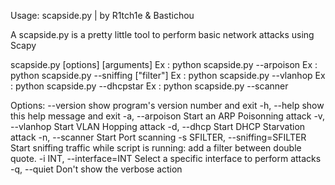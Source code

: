 Usage: scapside.py | by R1tch1e & Bastichou 

A scapside.py is a pretty little tool to perform basic network attacks using Scapy

 scapside.py [options] [arguments] 
Ex : python scapside.py --arpoison <victimIP> <routerIP> 
Ex : python scapside.py --sniffing ["filter"] 
Ex : python scapside.py --vlanhop <typeTAG> <vlanID> <vlanID> <IPsrc> <IPdst> 
Ex : python scapside.py --dhcpstar 
Ex : python scapside.py --scanner <targetIP> 

Options:
  --version             show program's version number and exit
  -h, --help            show this help message and exit
  -a, --arpoison        Start an ARP Poisonning attack
  -v, --vlanhop         Start VLAN Hopping attack
  -d, --dhcp            Start DHCP Starvation attack
  -n, --scanner         Start Port scanning
  -s SFILTER, --sniffing=SFILTER
                        Start sniffing traffic while script is running: add a
                        filter between double quote.
  -i INT, --interface=INT
                        Select a specific interface to perform attacks
  -q, --quiet           Don't show the verbose action

